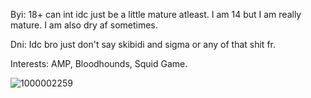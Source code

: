 Byi: 18+ can int idc just be a little mature atleast. I am 14 but I am really mature. I am also dry af sometimes.

Dni: Idc bro just don't say skibidi and sigma or any of that shit fr. 

Interests: AMP, Bloodhounds, Squid Game.  

![1000002259](https://github.com/user-attachments/assets/f7007ba8-5130-4909-a60e-35c43884f2c4)
